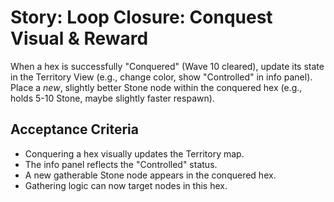 # Story: Loop Closure: Conquest Visual & Reward

When a hex is successfully "Conquered" (Wave 10 cleared), update its state in the Territory View (e.g., change color, show "Controlled" in info panel). Place a *new*, slightly better Stone node within the conquered hex (e.g., holds 5-10 Stone, maybe slightly faster respawn).

## Acceptance Criteria

*   Conquering a hex visually updates the Territory map.
*   The info panel reflects the "Controlled" status.
*   A new gatherable Stone node appears in the conquered hex.
*   Gathering logic can now target nodes in this hex.